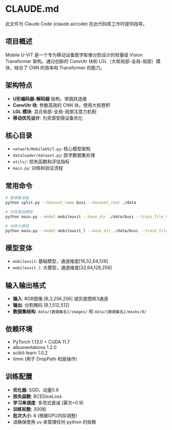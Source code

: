 # CLAUDE.md

此文件为 Claude Code (claude.ai/code) 在此代码库工作时提供指导。

## 项目概述
Mobile U-ViT 是一个专为移动设备医学影像分割设计的轻量级 Vision Transformer 架构。通过创新的 ConvUtr 块和 LGL（大核局部-全局-局部）模块，结合了 CNN 的效率和 Transformer 的能力。

## 架构特点
- **U形编码器-解码器** 结构，带跳跃连接
- **ConvUtr 块**: 参数高效的 CNN 块，使用大核卷积
- **LGL 模块**: 混合局部-全局-局部注意力机制
- **移动优先设计**: 为资源受限设备优化

## 核心目录
- `network/MobileUViT.py`: 核心模型架构
- `dataloader/dataset.py`: 医学数据集处理
- `utils/`: 损失函数和评估指标
- `main.py`: 训练和验证流程

## 常用命令
```bash
# 数据集准备
python split.py --dataset_name busi --dataset_root ./data

# 训练基础模型
python main.py --model mobileuvit --base_dir ./data/busi --train_file_dir busi_train.txt --val_file_dir busi_val.txt

# 训练大模型
python main.py --model mobileuvit_l --base_dir ./data/busi --train_file_dir busi_train.txt --val_file_dir busi_val.txt
```

## 模型变体
- `mobileuvit`: 基础模型，通道维度[16,32,64,128]
- `mobileuvit_l`: 大模型，通道维度[32,64,128,256]

## 输入输出格式
- **输入**: RGB图像 [B,3,256,256] 或灰度图转3通道
- **输出**: 分割掩码 [B,1,512,512]
- **数据集结构**: `data/{数据集名}/images/` 和 `data/{数据集名}/masks/0/`

## 依赖环境
- PyTorch 1.13.0 + CUDA 11.7
- albumentations 1.2.0
- scikit-learn 1.0.2
- timm (用于 DropPath 和层操作)

## 训练配置
- **优化器**: SGD，动量0.9
- **损失函数**: BCEDiceLoss
- **学习率调度**: 多项式衰减 (幂次=0.9)
- **训练轮数**: 300轮
- **批次大小**: 8 (根据GPU内存调整)
- 请确保使用 uv 来管理任何 python 的依赖